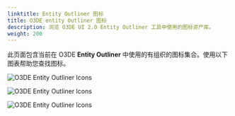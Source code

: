 ```yaml
---
linktitle: Entity Outliner 图标
title: O3DE entity Outliner 图标
description: 浏览 O3DE UI 2.0 Entity Outliner 工具中使用的图标资产库。
weight: 200
---
```


此页面包含当前在 O3DE **Entity Outliner** 中使用的有组织的图标集合。使用以下图表帮助您查找图标。

![O3DE Entity Outliner Icons](/images/tools-ui/icons-entity-outliner.png)

![O3DE Entity Outliner Icons](/images/tools-ui/icons-entity-outliner-2.png)

![O3DE Entity Outliner Icons](/images/tools-ui/icons-entity-outliner-3.png)
